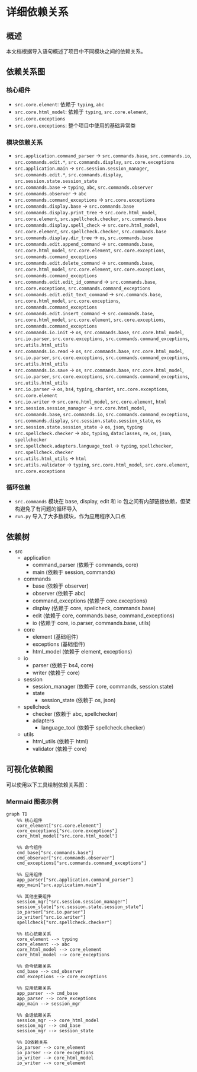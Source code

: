 # 详细依赖关系

## 概述

本文档根据导入语句概述了项目中不同模块之间的依赖关系。

## 依赖关系图

### 核心组件

- `src.core.element`: 依赖于 `typing`, `abc`
- `src.core.html_model`: 依赖于 `typing`, `src.core.element`, `src.core.exceptions`
- `src.core.exceptions`: 整个项目中使用的基础异常类

### 模块依赖关系

- `src.application.command_parser` → `src.commands.base`, `src.commands.io`, `src.commands.edit.*`, `src.commands.display`, `src.core.exceptions`
- `src.application.main` → `src.session.session_manager`, `src.commands.edit.*`, `src.commands.display`, `src.session.state.session_state`
- `src.commands.base` → `typing`, `abc`, `src.commands.observer`
- `src.commands.observer` → `abc`
- `src.commands.command_exceptions` → `src.core.exceptions`
- `src.commands.display.base` → `src.commands.base`
- `src.commands.display.print_tree` → `src.core.html_model`, `src.core.element`, `src.spellcheck.checker`, `src.commands.base`
- `src.commands.display.spell_check` → `src.core.html_model`, `src.core.element`, `src.spellcheck.checker`, `src.commands.base`
- `src.commands.display.dir_tree` → `os`, `src.commands.base`
- `src.commands.edit.append_command` → `src.commands.base`, `src.core.html_model`, `src.core.element`, `src.core.exceptions`, `src.commands.command_exceptions`
- `src.commands.edit.delete_command` → `src.commands.base`, `src.core.html_model`, `src.core.element`, `src.core.exceptions`, `src.commands.command_exceptions`
- `src.commands.edit.edit_id_command` → `src.commands.base`, `src.core.exceptions`, `src.commands.command_exceptions`
- `src.commands.edit.edit_text_command` → `src.commands.base`, `src.core.html_model`, `src.core.exceptions`, `src.commands.command_exceptions`
- `src.commands.edit.insert_command` → `src.commands.base`, `src.core.html_model`, `src.core.element`, `src.core.exceptions`, `src.commands.command_exceptions`
- `src.commands.io.init` → `os`, `src.commands.base`, `src.core.html_model`, `src.io.parser`, `src.core.exceptions`, `src.commands.command_exceptions`, `src.utils.html_utils`
- `src.commands.io.read` → `os`, `src.commands.base`, `src.core.html_model`, `src.io.parser`, `src.core.exceptions`, `src.commands.command_exceptions`, `src.utils.html_utils`
- `src.commands.io.save` → `os`, `src.commands.base`, `src.core.html_model`, `src.io.parser`, `src.core.exceptions`, `src.commands.command_exceptions`, `src.utils.html_utils`
- `src.io.parser` → `os`, `bs4`, `typing`, `chardet`, `src.core.exceptions`, `src.core.element`
- `src.io.writer` → `src.core.html_model`, `src.core.element`, `html`
- `src.session.session_manager` → `src.core.html_model`, `src.commands.base`, `src.commands.io`, `src.commands.command_exceptions`, `src.commands.display`, `src.session.state.session_state`, `os`
- `src.session.state.session_state` → `os`, `json`, `typing`
- `src.spellcheck.checker` → `abc`, `typing`, `dataclasses`, `re`, `os`, `json`, `spellchecker`
- `src.spellcheck.adapters.language_tool` → `typing`, `spellchecker`, `src.spellcheck.checker`
- `src.utils.html_utils` → `html`
- `src.utils.validator` → `typing`, `src.core.html_model`, `src.core.element`, `src.core.exceptions`

### 循环依赖

- `src.commands` 模块在 base, display, edit 和 io 包之间有内部链接依赖，但架构避免了有问题的循环导入
- `run.py` 导入了大多数模块，作为应用程序入口点

## 依赖树

- src
  - application
    - command_parser (依赖于 commands, core)
    - main (依赖于 session, commands)
  - commands
    - base (依赖于 observer)
    - observer (依赖于 abc)
    - command_exceptions (依赖于 core.exceptions)
    - display (依赖于 core, spellcheck, commands.base)
    - edit (依赖于 core, commands.base, command_exceptions)
    - io (依赖于 core, io.parser, commands.base, utils)
  - core
    - element (基础组件)
    - exceptions (基础组件)
    - html_model (依赖于 element, exceptions)
  - io
    - parser (依赖于 bs4, core)
    - writer (依赖于 core)
  - session
    - session_manager (依赖于 core, commands, session.state)
    - state
      - session_state (依赖于 os, json)
  - spellcheck
    - checker (依赖于 abc, spellchecker)
    - adapters
      - language_tool (依赖于 spellcheck.checker)
  - utils
    - html_utils (依赖于 html)
    - validator (依赖于 core)

## 可视化依赖图

可以使用以下工具绘制依赖关系图：

### Mermaid 图表示例

```mermaid
graph TD
    %% 核心组件
    core_element["src.core.element"]
    core_exceptions["src.core.exceptions"]
    core_html_model["src.core.html_model"]
  
    %% 命令组件
    cmd_base["src.commands.base"]
    cmd_observer["src.commands.observer"]
    cmd_exceptions["src.commands.command_exceptions"]
  
    %% 应用组件
    app_parser["src.application.command_parser"]
    app_main["src.application.main"]
  
    %% 其他主要组件
    session_mgr["src.session.session_manager"]
    session_state["src.session.state.session_state"]
    io_parser["src.io.parser"]
    io_writer["src.io.writer"]
    spellcheck["src.spellcheck.checker"]
  
    %% 核心依赖关系
    core_element --> typing
    core_element --> abc
    core_html_model --> core_element
    core_html_model --> core_exceptions
  
    %% 命令依赖关系
    cmd_base --> cmd_observer
    cmd_exceptions --> core_exceptions
  
    %% 应用依赖关系
    app_parser --> cmd_base
    app_parser --> core_exceptions
    app_main --> session_mgr
  
    %% 会话依赖关系
    session_mgr --> core_html_model
    session_mgr --> cmd_base
    session_mgr --> session_state
  
    %% IO依赖关系
    io_parser --> core_element
    io_parser --> core_exceptions
    io_writer --> core_html_model
    io_writer --> core_element
```
